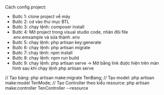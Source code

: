 Cách config project:

- Bước 1: clone project về máy
- Bước 2: cd vào thư mục BTL
- Bước 3: chạy lệnh: composer install
- Bước 4: Mở project trong visual studio code, nhân đôi file .env.emxample và sửa thành .env
- Bước 5: chạy lệnh: php artisan key:generate
- Bước 6: chạy lệnh: php artisan migrate
- Bước 7: chạy lệnh: npm install
- Bước 8: chạy lệnh: npm run build
- Bước 9: chạy lệnh: php artisan serve
-> Mở bằng link được hiện trên màn hình sau khi chạy lệnh php artisan serve

// Tạo bảng: php artisan make:migrate TenBang;
// Tạo model: php artisan make:model TenMode;
// Tạo Controller theo kiểu resource: php artisan make:controller TenController --resource
